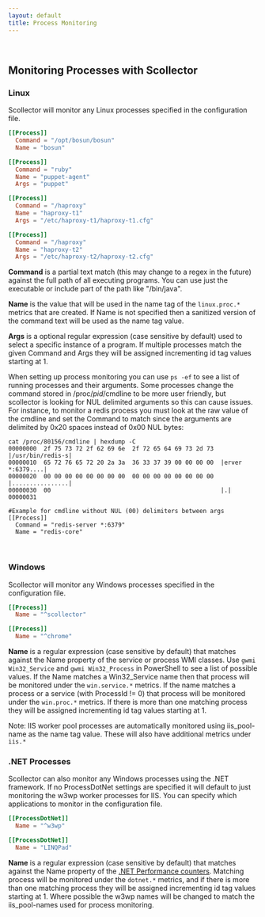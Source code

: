 ```yaml
---
layout: default
title: Process Monitoring
---
```

  &nbsp;

## Monitoring Processes with Scollector

### Linux

Scollector will monitor any Linux processes specified in the configuration file.

```TOML
[[Process]]
  Command = "/opt/bosun/bosun"
  Name = "bosun"

[[Process]]
  Command = "ruby"
  Name = "puppet-agent"
  Args = "puppet"

[[Process]]
  Command = "/haproxy"
  Name = "haproxy-t1"
  Args = "/etc/haproxy-t1/haproxy-t1.cfg"

[[Process]]
  Command = "/haproxy"
  Name = "haproxy-t2"
  Args = "/etc/haproxy-t2/haproxy-t2.cfg"
```

**Command** is a partial text match (this may change to a regex in the future) against the full path of all executing programs. You can use just the executable or include part of the path like "/bin/java".

**Name** is the value that will be used in the name tag of the `linux.proc.*` metrics that are created. If Name is not specified then a sanitized version of the command text will be used as the name tag value.

**Args** is a optional regular expression (case sensitive by default) used to select a specific instance of a program. If multiple processes match the given Command and Args they will be assigned incrementing id tag values starting at 1.

When setting up process monitoring you can use `ps -ef` to see a list of running processes and their arguments. Some processes change the command stored in /proc/_pid_/cmdline to be more user friendly, but scollector is looking for NUL delimited arguments so this can cause issues. For instance, to monitor a redis process you must look at the raw value of the cmdline and set the Command to match since the arguments are delimited by 0x20 spaces instead of 0x00 NUL bytes:

```
cat /proc/80156/cmdline | hexdump -C
00000000  2f 75 73 72 2f 62 69 6e  2f 72 65 64 69 73 2d 73  |/usr/bin/redis-s|
00000010  65 72 76 65 72 20 2a 3a  36 33 37 39 00 00 00 00  |erver *:6379....|
00000020  00 00 00 00 00 00 00 00  00 00 00 00 00 00 00 00  |................|
00000030  00                                                |.|
00000031

#Example for cmdline without NUL (00) delimiters between args
[[Process]]
  Command = "redis-server *:6379"
  Name = "redis-core"
```

  &nbsp;

### Windows

Scollector will monitor any Windows processes specified in the configuration file.

```TOML
[[Process]]
  Name = "^scollector"

[[Process]]
  Name = "^chrome"
```

**Name** is a regular expression (case sensitive by default) that matches against the Name property of the service or process WMI classes. Use `gwmi Win32_Service` and `gwmi Win32_Process` in PowerShell to see a list of possible values. If the Name matches a Win32_Service name then that process will be monitored under the `win.service.*` metrics. If the name matches a process or a service (with ProcessId != 0) that process will be monitored under the `win.proc.*` metrics. If there is more than one matching process they will be assigned incrementing id tag values starting at 1.

Note: IIS worker pool processes are automatically monitored using iis_pool-name as the name tag value. These will also have additional metrics under `iis.*`

### .NET Processes

Scollector can also monitor any Windows processes using the .NET framework. If no ProcessDotNet settings are specified it will default to just monitoring the w3wp worker processes for IIS. You can specify which applications to monitor in the configuration file.

```TOML
[[ProcessDotNet]]
  Name = "^w3wp"

[[ProcessDotNet]]
  Name = "LINQPad"
```

**Name** is a regular expression (case sensitive by default) that matches against the Name property of the [.NET Performance counters](https://msdn.microsoft.com/en-us/library/w8f5kw2e.aspx). Matching process will be monitored under the `dotnet.*` metrics, and if there is more than one matching process they will be assigned incrementing id tag values starting at 1. Where possible the w3wp names will be changed to match the iis_pool-names used for process monitoring.

